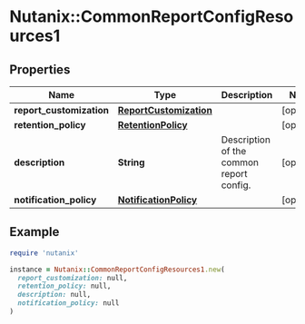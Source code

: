 # Nutanix::CommonReportConfigResources1

## Properties

| Name | Type | Description | Notes |
| ---- | ---- | ----------- | ----- |
| **report_customization** | [**ReportCustomization**](ReportCustomization.md) |  | [optional] |
| **retention_policy** | [**RetentionPolicy**](RetentionPolicy.md) |  | [optional] |
| **description** | **String** | Description of the common report config. | [optional] |
| **notification_policy** | [**NotificationPolicy**](NotificationPolicy.md) |  | [optional] |

## Example

```ruby
require 'nutanix'

instance = Nutanix::CommonReportConfigResources1.new(
  report_customization: null,
  retention_policy: null,
  description: null,
  notification_policy: null
)
```


